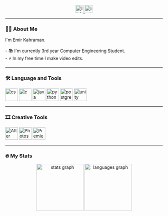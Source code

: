 <div align="center">
  <a href="https://www.linkedin.com/in/emir-kahraman/" target="_blank">
    <img src="https://img.shields.io/static/v1?message=LinkedIn&logo=linkedin&label=&color=0077B5&logoColor=white&labelColor=&style=for-the-badge" height="25" alt="linkedin logo" />
  </a>
  <a href="https://www.instagram.com/firo.ae/" target="_blank">
    <img src="https://img.shields.io/static/v1?message=Instagram&logo=instagram&label=&color=E4405F&logoColor=white&labelColor=&style=for-the-badge" height="25" alt="instagram logo" />
  </a>
</div>

---

### 👩‍💻 About Me

<p align="left">
I'm Emir Kahraman.<br><br>
- 📚 I'm currently 3rd year Computer Engineering Student.<br>
- ⚡ In my free time I make video edits.
</p>

---

### 🛠 Language and Tools

<div align="left">
  <img src="https://skillicons.dev/icons?i=csharp" height="40" alt="cs" />
  <img src="https://skillicons.dev/icons?i=c" height="40" alt="c" />
  <img src="https://skillicons.dev/icons?i=java" height="40" alt="java" />
  <img src="https://skillicons.dev/icons?i=python" height="40" alt="python" />
  <img src="https://skillicons.dev/icons?i=postgresql" height="40" alt="postgresql" />
  <img src="https://skillicons.dev/icons?i=unity" height="40" alt="unity" />
</div>

---

### 🎞 Creative Tools

<div align="left">
  <img src="https://skillicons.dev/icons?i=ae" height="40" alt="After Effects" />
  <img src="https://skillicons.dev/icons?i=ps" height="40" alt="Photoshop" />
  <img src="https://skillicons.dev/icons?i=pr" height="40" alt="Premiere Pro" />
</div>

---

### 🔥 My Stats

<div align="center">
  <img src="https://github-readme-stats.vercel.app/api?username=kahramanemir&hide_title=false&hide_rank=false&show_icons=true&include_all_commits=true&count_private=true&disable_animations=false&theme=dark&locale=en&hide_border=false&order=1" height="150" alt="stats graph" />
  <img src="https://github-readme-stats.vercel.app/api/top-langs?username=kahramanemir&locale=en&hide_title=false&layout=compact&card_width=320&langs_count=5&theme=dark&hide_border=false&order=2" height="150" alt="languages graph" />
</div>
